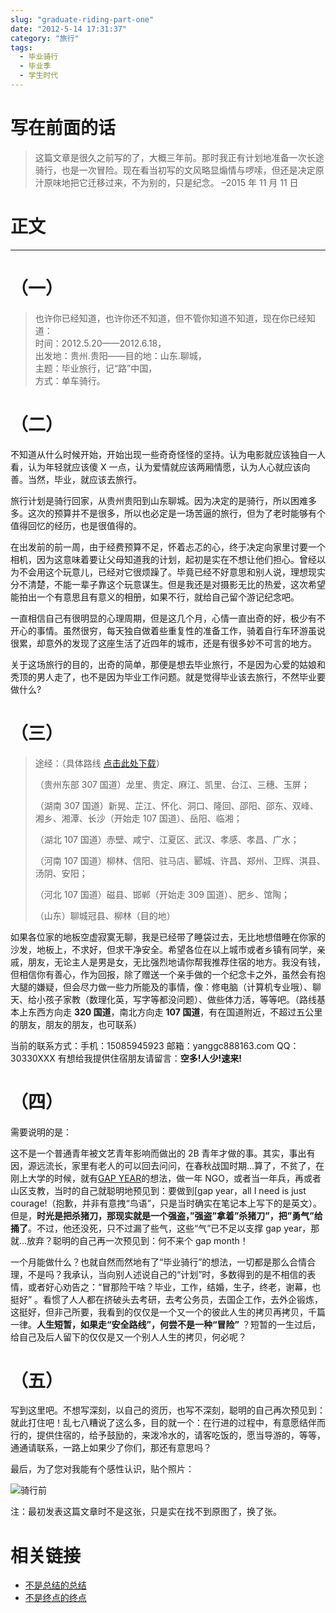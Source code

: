 ```yaml
---
slug: "graduate-riding-part-one"
date: "2012-5-14 17:31:37"
category: "旅行"
tags:
  - 毕业骑行
  - 毕业季
  - 学生时代
---
```


# 写在前面的话

> 这篇文章是很久之前写的了，大概三年前。那时我正有计划地准备一次长途骑行，也是一次冒险。现在看当初写的文风略显煽情与啰嗦，但还是决定原汁原味地把它迁移过来，不为别的，只是纪念。 –2015 年 11 月 11 日

# 正文

---

# （一）

> 也许你已经知道，也许你还不知道，但不管你知道不知道，现在你已经知道：  
> 时间：2012.5.20——2012.6.18，  
> 出发地：贵州.贵阳——目的地：山东.聊城，  
> 主题：毕业旅行，记“路”中国，  
> 方式：单车骑行。

# （二）

不知道从什么时候开始，开始出现一些奇奇怪怪的坚持。认为电影就应该独自一人看，认为年轻就应该傻 X 一点，认为爱情就应该两厢情愿，认为人心就应该向善。当然，毕业，就应该去旅行。

旅行计划是骑行回家，从贵州贵阳到山东聊城。因为决定的是骑行，所以困难多多。这次的预算并不是很多，所以也必定是一场苦逼的旅行，但为了老时能够有个值得回忆的经历，也是很值得的。

在出发前的前一周，由于经费预算不足，怀着忐忑的心，终于决定向家里讨要一个相机，因为这意味着要让父母知道我的计划，起初是实在不想让他们担心。曾经以为不会用这个玩意儿，已经对它很烦躁了。毕竟已经不好意思和别人说，理想现实分不清楚，不能一辈子靠这个玩意谋生。但是我还是对摄影无比的热爱，这次希望能拍出一个有意思且有意义的相册，如果不行，就给自己留个游记纪念吧。

一直相信自己有很明显的心理周期，但是这几个月，心情一直出奇的好，极少有不开心的事情。虽然很穷，每天独自做着些重复性的准备工作，骑着自行车环游虽说很累，却意外的发现了这座生活了近四年的城市，还是有很多妙不可言的地方。

关于这场旅行的目的，出奇的简单，那便是想去毕业旅行，不是因为心爱的姑娘和秃顶的男人走了，也不是因为毕业工作问题。就是觉得毕业该去旅行，不然毕业要做什么?

# （三）

> 途经：（具体路线 [点击此处下载](http://ishare.iask.sina.com.cn/f/24425696.html)）
>
> （贵州东部 307 国道）龙里、贵定、麻江、凯里、台江、三穗、玉屏；
>
> （湖南 307 国道）新晃、芷江、怀化、洞口、隆回、邵阳、邵东、双峰、湘乡、湘潭、长沙（开始走 107 国道）、岳阳、临湘；
>
> （湖北 107 国道）赤壁、咸宁、江夏区、武汉、孝感、孝昌、广水；
>
> （河南 107 国道）柳林、信阳、驻马店、郾城、许昌、郑州、卫辉、淇县、汤阴、安阳；
>
> （河北 107 国道）磁县、邯郸（开始走 309 国道）、肥乡、馆陶；
>
> （山东）聊城冠县、柳林（目的地）

如果各位家的地板空虚寂寞无聊，我是已经带了睡袋过去，无比地想借睡在你家的沙发，地板上，不求好，但求干净安全。希望各位在以上城市或者乡镇有同学，亲戚，朋友，无论主人是男是女，无比强烈地请你帮我推荐住宿的地方。我没有钱，但相信你有善心，作为回报，除了赠送一个亲手做的一个纪念卡之外，虽然会有抱大腿的嫌疑，但会尽力做一些力所能及的事情，像：修电脑（计算机专业哦）、聊天、给小孩子家教（数理化英，写字等都没问题）、做些体力活，等等吧。（路线基本上东西方向走 **320 国道**，南北方向走 **107 国道**，有在国道附近，不超过五公里的朋友，朋友的朋友，也可联系）

当前的联系方式：手机：15085945923 邮箱：yanggc888163.com QQ：30330XXX 有想给我提供住宿朋友请留言：**空多!人少!速来!**

# （四）

需要说明的是：

这不是一个普通青年被文艺青年影响而做出的 2B 青年才做的事。其实，事出有因，源远流长，家里有老人的可以回去问问，在春秋战国时期…算了，不贫了，在刚上大学的时候，就有[GAP YEAR](http://baike.baidu.com/link?url=EX06alXTK-4cgbdqpkJP3lfCCXd0qdTNSWfVspuI3ruarGKGVfCoHAixSutjk6RL-IbBwzntB65mIOBgU09Mf_)的想法，做一年 NGO，或者当一年兵，再或者山区支教，当时的自己就聪明地预见到：要做到\[gap year，all I need is just courage!（抱歉，并非有意拽“鸟语”，只是当时确实在笔记本上写下的是英文）。但是，**时光是把杀猪刀，那现实就是一个强盗，”强盗”拿着”杀猪刀”，把”勇气”给捅了**。不过，他还没死，只不过漏了些气，这些“气”已不足以支撑 gap year，那就…放弃？聪明的自己再一次预见到：何不来个 gap month！

一个月能做什么？也就自然而然地有了“毕业骑行”的想法，一切都是那么合情合理，不是吗？我承认，当向别人述说自己的“计划”时，多数得到的是不相信的表情，或者好心劝告之：“冒那险干啥？毕业，工作，结婚，生子，终老，谢幕，也挺好” 。看惯了人人都在挤破头去考研，去考公务员，去国企工作，去外企锻炼，这挺好，但非己所要，我看到的仅仅是一个又一个的彼此人生的拷贝再拷贝，千篇一律。**人生短暂，如果走“安全路线”，何尝不是一种“冒险”** ？短暂的一生过后，给自己及后人留下的仅仅是又一个别人人生的拷贝，何必呢？

# （五）

写到这里吧。不想写深刻，以自己的资历，也写不深刻，聪明的自己再次预见到：就此打住吧！乱七八糟说了这么多，目的就一个：在行进的过程中，有意愿结伴而行的，提供住宿的，给予鼓励的，来泼冷水的，请客吃饭的，愿当导游的，等等，通通请联系，一路上如果少了你们，那还有意思吗？

最后，为了您对我能有个感性认识，贴个照片：

![骑行前](//7xo6wq.com1.z0.glb.clouddn.com/static/images/riding_before.jpg)

注：最初发表这篇文章时不是这张，只是实在找不到原图了，换了张。

# 相关链接

- [不是总结的总结](/posts/graduate-riding-part-two)
- [不是终点的终点](/posts/graduate-riding-part-three)
